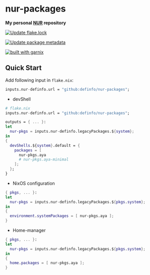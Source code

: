 # nur-packages

**My personal [NUR](https://github.com/nix-community/NUR) repository**

<!-- GitHub Actions -->

[![Update flake.lock](https://github.com/definfo/nur-packages/actions/workflows/update-flake-lock.yml/badge.svg)](https://github.com/definfo/nur-packages/actions/workflows/update-flake-lock.yml)

[![Update package metadata](https://github.com/definfo/nur-packages/actions/workflows/update-packages.yml/badge.svg)](https://github.com/definfo/nur-packages/actions/workflows/update-packages.yml)

<!-- Garnix CI -->

[![built with garnix](https://img.shields.io/endpoint.svg?url=https%3A%2F%2Fgarnix.io%2Fapi%2Fbadges%2Fdefinfo%2Fnur-packages)](https://garnix.io/repo/definfo/nur-packages)

## Quick Start

Add following input in `flake.nix`:

```nix
inputs.nur-definfo.url = "github:definfo/nur-packages";
```

- devShell

```nix
# flake.nix
inputs.nur-definfo.url = "github:definfo/nur-packages";

outputs = { ... }:
let
  nur-pkgs = inputs.nur-definfo.legacyPackages.${system};
in
{
  devShells.${system}.default = {
    packages = [
      nur-pkgs.aya
      # nur-pkgs.aya-minimal
    ];
  };
}
```

- NixOS configuration

```nix
{ pkgs, ... }:
let
  nur-pkgs = inputs.nur-definfo.legacyPackages.${pkgs.system};
in
{
  environment.systemPackages = [ nur-pkgs.aya ];
}
```

- Home-manager

```nix
{ pkgs, ... }:
let
  nur-pkgs = inputs.nur-definfo.legacyPackages.${pkgs.system};
in
{
  home.packages = [ nur-pkgs.aya ];
}
```
